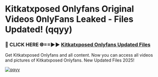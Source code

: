 # Kitkatxposed Onlyfans Original Videos 0nlyFans Leaked - Files Updated! (qqyy)

<h3>🔴 CLICK HERE 🌐==►► <a href="https://tinyurl.com/ehrbuxhb" rel="nofollow">Kitkatxposed Onlyfans Updated Files</a></h3>

Get Kitkatxposed Onlyfans and all content. Now you can access all videos and pictures of Kitkatxposed Onlyfans. New Updated Files 2025!

[![qqyy](https://i.imgur.com/lVYEuWS.gif)](https://tinyurl.com/ehrbuxhb)

